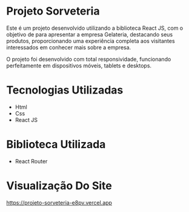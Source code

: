 # Projeto Sorveteria
 Este é um projeto desenvolvido utilizando a biblioteca React JS, com o objetivo de para apresentar a empresa Gelateria, destacando seus produtos, proporcionando uma experiência completa aos visitantes interessados em conhecer mais sobre a empresa.

 O projeto foi desenvolvido com total responsividade, funcionando perfeitamente em dispositivos móveis, tablets e desktops.

 # Tecnologias Utilizadas
 <ul>
    <li>Html</li>
    <li>Css</li>
    <li>React JS</li>
 </ul>

 # Biblioteca Utilizada
<ul>
    <li>React Router</li>
</ul>

# Visualização Do Site
https://projeto-sorveteria-e8pv.vercel.app
